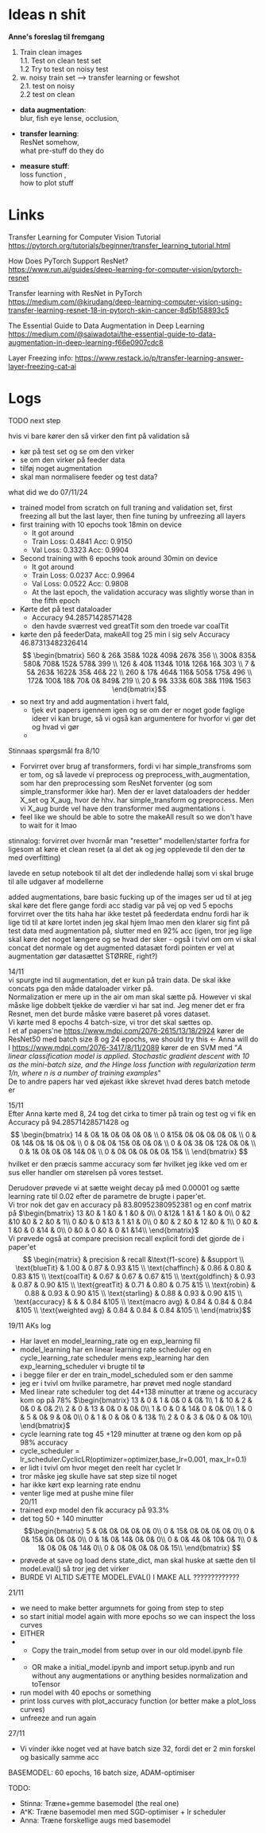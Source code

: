 # Ideas n shit

**Anne's foreslag til fremgang** 
1. Train clean images  
	1.1. Test on clean test set  
	1.2 Try to test on noisy test
2. w. noisy train set —> transfer learning or fewshot  
	2.1. test on noisy  
	2.2 test on clean

* **data augmentation**:  
blur, fish eye lense, occlusion, 

* **transfer learning**:  
  ResNet somehow,  
  what pre-stuff do they do

* **measure stuff**:  
  loss function ,  
  how to plot stuff

# Links  

Transfer Learning for Computer Vision Tutorial  
https://pytorch.org/tutorials/beginner/transfer_learning_tutorial.html  

How Does PyTorch Support ResNet?  
https://www.run.ai/guides/deep-learning-for-computer-vision/pytorch-resnet 

Transfer learning with ResNet in PyTorch
https://medium.com/@kirudang/deep-learning-computer-vision-using-transfer-learning-resnet-18-in-pytorch-skin-cancer-8d5b158893c5


The Essential Guide to Data Augmentation in Deep Learning  
https://medium.com/@saiwadotai/the-essential-guide-to-data-augmentation-in-deep-learning-f66e0907cdc8 

Layer Freezing info:
https://www.restack.io/p/transfer-learning-answer-layer-freezing-cat-ai


# Logs 

TODO next step

hvis vi bare kører den så virker den fint på validation
så
  - kør på test set og se om den virker
  - se om den virker på feeder data
  - tilføj noget augmentation 
  - skal man normalisere feeder og test data?



  what did we do 07/11/24
  - trained model from scratch on full traning and validation set, first freezing all but the last layer, then fine tuning by unfreezing all layers
  - first training with 10 epochs took 18min on device 
    - It got around
    - Train Loss: 0.4841 Acc: 0.9150
    - Val Loss: 0.3323 Acc: 0.9904
  - Second training with 6 epochs took around 30min on device
    - It got around
    - Train Loss: 0.0237 Acc: 0.9964
    - Val Loss: 0.0522 Acc: 0.9808
    - At the last epoch, the validation accuracy was slightly worse than in the fifth epoch
  - Kørte det på test dataloader
    - Accuracy 94.28571428571428
    - den havde sværrest ved greatTit som den troede var coalTit
  - kørte den på feederData, makeAll tog 25 min i sig selv 
      Accuracy $46.87313482326414$
    $$
      \begin{bmatrix}
     560 &  26&  358&  102&  409&  267&  356 \\
     300&  835&  580&  708&  152&  578&  399 \\
     126 &  40& 1134&  101&  126&   16&  303 \\
       7  &  5&  263& 1622&   35&   46&   22 \\
     260 &  17&  464&  116&  505&  175&  496 \\
     172&  100&   18&   70&    0&  849&  219 \\
      20  &  9&  333&   60&   38&  119& 1563 
    \end{bmatrix}$$
  - so next try and add augmentation i hvert fald, 
    - tjek evt papers igennem igen og se om der er noget gode faglige ideer vi kan bruge, så vi også kan argumentere for hvorfor vi gør det og hvad vi gør
    -  

  Stinnaas spørgsmål fra 8/10
  - Forvirret over brug af transformers, fordi vi har simple_transfroms som er tom, og så lavede vi preprocess og preprocess_with_augmentation, som har den preprocessing som ResNet forventer (og som simple_transformer ikke har). Men der er lavet dataloaders der hedder X_set og X_aug, hvor de hhv. har simple_transform og preprocess. Men vi X_aug burde vel have den transformer med augmentations i.
  - feel like we should be able to sotre the makeAll result so we don't have to wait for it lmao

  stinnalog:
  forvirret over hvornår man "resetter" modellen/starter forfra for ligesom at køre et clean reset (a al det ak og jeg opplevede til den der tø med overfitting)
  
  lavede en setup notebook til alt det der indledende halløj som vi skal bruge til alle udgaver af modellerne

  added augmentations, bare basic fucking up of the images
  ser ud til at jeg skal køre det flere gange fordi acc stadig var på vej op ved 5 epochs
  forvirret over the tits haha
  har ikke testet på feederdata endnu fordi har ik lige tid til at køre lortet inden jeg skal hjem lmao
  men den klarer sig fint på test data med augmentation på, slutter med en 92% acc (igen, tror jeg lige skal køre det noget længere og se hvad der sker - også i tvivl om om vi skal concat det normale og det augmented datasæt fordi pointen er vel at augmentation gør datasættet STØRRE, right?)



14/11  
vi spurgte ind til augmentation, det er kun på train data. De skal ikke concats pga den måde dataloader virker på.    
Normalization er mere up in the air om man skal sætte på. However vi skal måske lige dobbelt tjekke de værdier vi har sat ind. Jeg mener det er fra Resnet, men det burde måske være baseret på vores dataset.  
Vi kørte med 8 epochs 4 batch-size, vi tror det skal sættes op.  
I et af papers'ne https://www.mdpi.com/2076-2615/13/18/2924 kører de ResNet50 med batch size 8 og 24 epochs, we should try this <- Anna will do    
I https://www.mdpi.com/2076-3417/8/11/2089 kører de en SVM med "_A linear classification model is applied. Stochastic gradient descent with 10 as the mini-batch size, and the Hinge loss function with regularization term 1/n, where n is a number of training examples_"  
De to andre papers har ved øjekast ikke skrevet hvad deres batch metode er

15/11  
Efter Anna kørte med 8, 24 tog det cirka to timer på train og test og vi fik en Accuracy på $94.28571428571428$ og 
$$
\begin{bmatrix}
14 & 0&  1&  0&  0&  0&  0& \\
  0 &15&  0&  0&  0&  0&  0& \\
  0 & 0& 14&  0&  1&  0&  0& \\
  0 & 0&  0& 15&  0&  0&  0& \\
  0 & 0&  3&  0& 12&  0&  0& \\
  0 & 1&  0&  0&  0& 14&  0& \\
  0 & 0&  0&  0&  0&  0& 15& \\
\end{bmatrix}
$$
  hvilket er den præcis samme accuracy som før hvilket jeg ikke ved om er sus eller handler om størelsen på vores testset. 

    
  Derudover prøvede vi at sætte weight decay på med 0.00001 og sætte learning rate til 0.02 efter de parametre de brugte i paper'et.  
  Vi tror nok det gav en accuracy på 83.80952380952381 og en conf matrix på
$\begin{bmatrix}
13  &0 & 1  &0  & 1  &0 & 0\\
 0 &12&  1  &1  & 1  &0 & 0\\
  0  &2 &10  &0  & 2  &0 & 1\\
  0  &0 & 0 &13  & 1  &1 & 0\\
  0  &0 & 2  &0 & 12  &0 & 1\\
  0  &0 & 1  &0  & 0 &14 & 0\\
  0  &0 & 0  &0  & 0  &1 &14\\
\end{bmatrix}$  
Vi prøvede også at compare precision recall explicit fordi det gjorde de i paper'et 
$$ \begin{matrix}
            &  precision  &  recall   &\text{f1-score}  &  &support \\
     \text{blueTit}  &     1.00     & 0.87     &  0.93        &15 \\
   \text{chaffinch}  &     0.86     & 0.80     &  0.83        &15 \\
     \text{coalTit}  &     0.67     & 0.67     &  0.67        &15 \\
   \text{goldfinch}  &     0.93     & 0.87     &  0.90        &15 \\
    \text{greatTit}  &     0.71     & 0.80     &  0.75        &15 \\
       \text{robin}  &     0.88     & 0.93     &  0.90        &15 \\
    \text{starling}  &     0.88     & 0.93     &  0.90        &15 \\
    \text{accuracy}  &              &          &  0.84       &105 \\
   \text{macro avg}  &     0.84     & 0.84     &  0.84       &105 \\
\text{weighted avg}  &     0.84     & 0.84     &  0.84       &105 \\
\end{matrix}$$


19/11 AKs log
- Har lavet en model_learning_rate og en exp_learning fil
- model_learning har en linear learning rate scheduler og en cycle_learning_rate scheduler mens exp_learning har den exp_learning_scheduler vi brugte til tø
- i begge filer er der en train_model_scheduled som er den samme
- jeg er i tvivl om hvilke parametre, har prøvet med nogle standard
- Med linear rate scheduler tog det 44+138 minutter at træne og accuracy kom op på 78%
$\begin{bmatrix}
13 &  0 &  1 &  0&  0 &  0&  1\\
 1 & 10 &  2 &  0&  0 &  0&  2\\
 2 &  0 & 13 &  0&  0 &  0&  0\\
 1 &  0 &  0 & 14&  0 &  0&  0\\
 1 &  0 &  5 &  0&  9 &  0&  0\\
 0 &  1 &  0 &  0&  0 & 13&  1\\
 2 &  0 &  3 &  0&  0 &  0& 10\\
\end{bmatrix}$
- cycle learning rate tog 45 +129 minutter at træne og den kom op på 98% accuracy
- cycle_scheduler = lr_scheduler.CyclicLR(optimizer=optimizer,base_lr=0.001, max_lr=0.1)
- er lidt i tvivl om hvor meget den reelt har cyclet lr 
- tror måske jeg skulle have sat step size til noget
- har ikke kørt exp learning rate endnu
- venter lige med at pushe mine filer  
20/11 
- trained exp model den fik accuracy på 93.3% 
- det tog 50 + 140 minutter
$$\begin{bmatrix}
 5 &  0&  0&  0&  0&  0&  0\\
 0 & 15&  0&  0&  0&  0&  0\\
 0 &  0& 15&  0&  0&  0&  0\\
 0 &  1&  0& 14&  0&  0&  0\\
 0 &  0&  4&  0& 10&  0&  1\\
 0 &  1&  0&  0&  0& 14&  0\\
 0 &  0&  0&  0&  0&  0& 15\\
 \end{bmatrix}
 $$
- prøvede at save og load dens state_dict, man skal huske at sætte den til model.eval() så tror jeg det virker
- BURDE VI ALTID SÆTTE MODEL.EVAL() I MAKE ALL ?????????????

21/11
- we need to make better argumnets for going from step to step
- so start initial model again with more epochs so we can inspect the loss curves
- EITHER
- - Copy the train_model from setup over in our old model.ipynb file
- - OR make a initial_model.ipynb and import setup.ipynb and run without any augmentations or anything besides normalization and toTensor
- run model with 40 epochs or something
- print loss curves with plot_accuracy function (or better make a plot_loss curves)
- unfreeze and run again



27/11
* Vi vinder ikke noget ved at have batch size 32, fordi det er 2 min forskel og basically samme acc

BASEMODEL: 60 epochs, 16 batch size, ADAM-optimiser

TODO: 
* Stinna: Træne+gemme basemodel (the real one) 
* A^K:    Træne basemodel men med SGD-optimiser + lr scheduler
* Anna:   Træne forskellige augs med basemodel